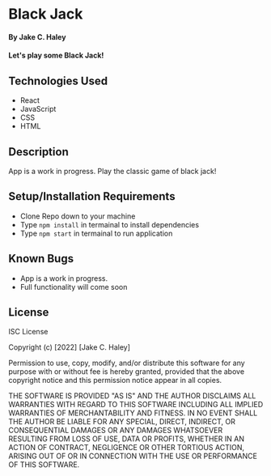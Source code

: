 # Black Jack

#### By Jake C. Haley

#### Let's play some Black Jack!

## Technologies Used

* React
* JavaScript
* CSS
* HTML

## Description

App is a work in progress. Play the classic game of black jack!

## Setup/Installation Requirements

* Clone Repo down to your machine
* Type `npm install` in termainal to install dependencies 
* Type `npm start` in termainal to run application


## Known Bugs

* App is a work in progress. 
* Full functionality will come soon

## License

ISC License

Copyright (c) [2022] [Jake C. Haley]

Permission to use, copy, modify, and/or distribute this software for any purpose with or without fee is hereby granted, provided that the above copyright notice and this permission notice appear in all copies.

THE SOFTWARE IS PROVIDED "AS IS" AND THE AUTHOR DISCLAIMS ALL WARRANTIES WITH REGARD TO THIS SOFTWARE INCLUDING ALL IMPLIED WARRANTIES OF MERCHANTABILITY AND FITNESS. IN NO EVENT SHALL THE AUTHOR BE LIABLE FOR ANY SPECIAL, DIRECT, INDIRECT, OR CONSEQUENTIAL DAMAGES OR ANY DAMAGES WHATSOEVER RESULTING FROM LOSS OF USE, DATA OR PROFITS, WHETHER IN AN ACTION OF CONTRACT, NEGLIGENCE OR OTHER TORTIOUS ACTION, ARISING OUT OF OR IN CONNECTION WITH THE USE OR PERFORMANCE OF THIS SOFTWARE.